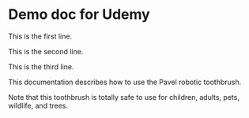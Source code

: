 # Demo doc for Udemy

This is the first line.

This is the second line.

This is the third line.

This documentation describes how to use the Pavel robotic toothbrush.

Note that this toothbrush is totally safe to use for children, adults, pets, wildlife, and trees.
